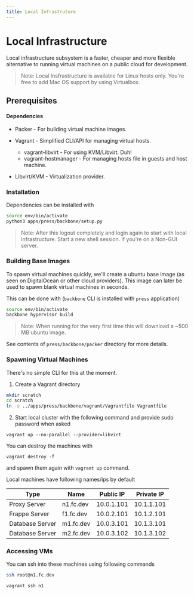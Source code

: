 ```yaml
---
title: Local Infrastruture
---
```


# Local Infrastructure

Local infrastructure subsystem is a faster, cheaper and more flexible alternative to running virtual machines on a public cloud for development.

> Note: Local Insfrastructure is available for Linux hosts only. You're free to add Mac OS support by using Virtualbox.

## Prerequisites

#### Dependencies

- Packer - For building virtual machine images.
- Vagrant - Simplified CLI/API for managing virtual hosts.
    - vagrant-libvirt - For using KVM/Libvirt. Duh!
    - vagrant-hostmanager - For managing hosts file in guests and host machine.

- Libvirt/KVM - Virtualization provider.

### Installation
Dependencies can be installed with 

```bash
source env/bin/activate
python3 apps/press/backbone/setup.py
```
> Note: After this logout completely and login again to start with local infrastructure. Start a new shell session. if you're on a Non-GUI server.

### Building Base Images

To spawn virtual machines quickly, we'll create a ubuntu base image (as seen on DigitalOcean or other cloud providers). This image can later be used to spawn blank virtual machines in seconds.

This can be done with (`backbone` CLI is installed with `press` application)

```bash
source env/bin/activate
backbone hypervisor build
```

> Note: When running for the very first time this will download a ~500 MB ubuntu image.

See contents of `press/backbone/packer` directory for more details.

### Spawning Virtual Machines
There's no simple CLI for this at the moment. 

1. Create a Vagrant directory
```bash
mkdir scratch
cd scratch
ln -s ../apps/press/backbone/vagrant/Vagrantfile Vagrantfile
```

2. Start local cluster with the following command and provide sudo password when asked
```
vagrant up --no-parallel --provider=libvirt
```

You can destroy the machines with 
```
vagrant destroy -f
```
and spawn them again with `vagrant up` command.

Local machines have following names/ips by default

|Type               |Name       |Public IP  |Private IP | 
|-------------------|-----------|-----------|-----------|
|Proxy Server       |n1.fc.dev  |10.0.1.101 |10.1.1.101 |
|Frappe Server      |f1.fc.dev  |10.0.2.101 |10.1.2.101 |
|Database Server    |m1.fc.dev  |10.0.3.101 |10.1.3.101 |
|Database Server    |m2.fc.dev  |10.0.3.102 |10.1.3.102 |

### Accessing VMs

You can ssh into these machines using following commands

```bash
ssh root@n1.fc.dev
```
```bash
vagrant ssh n1
```
